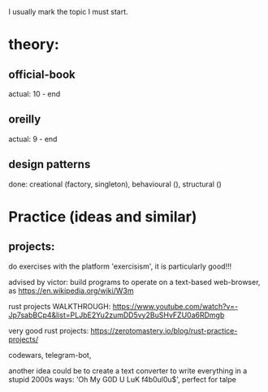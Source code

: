 I usually mark the topic I must start.

# theory:

## official-book

actual: 10 - end

## oreilly

actual: 9 - end

## design patterns

done: creational (factory, singleton), behavioural (), structural ()

# Practice (ideas and similar)

## projects:

do exercises with the platform 'exercisism', it is particularly good!!!

advised by victor: build programs to operate on a text-based web-browser, as
https://en.wikipedia.org/wiki/W3m

rust projects WALKTHROUGH:
https://www.youtube.com/watch?v=-Jp7sabBCp4&list=PLJbE2Yu2zumDD5vy2BuSHvFZU0a6RDmgb

very good rust projects: https://zerotomastery.io/blog/rust-practice-projects/

codewars, telegram-bot, 

another idea could be to create a text converter to write everything in a stupid 2000s ways:
'Oh My G0D U LuK f4b0ul0u$', perfect for talpe

